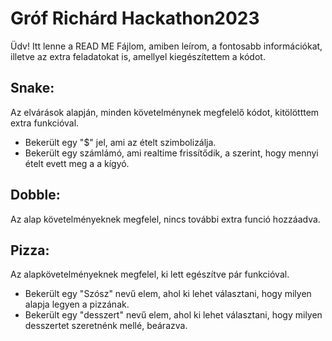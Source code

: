 # Gróf Richárd Hackathon2023
Üdv! Itt lenne a READ ME Fájlom, amiben leírom, a fontosabb információkat, illetve az extra feladatokat is, amellyel kiegészítettem a kódot.

## Snake:
Az elvárások alapján, minden követelménynek megfelelő kódot, kitölötttem extra funkcióval.
* Bekerült egy "$" jel, ami az ételt szimbolizálja.
* Bekerült egy számlámó, ami realtime frissítődik, a szerint, hogy mennyi ételt evett meg a a kígyó.

## Dobble:
Az alap követelményeknek megfelel, nincs további extra funció hozzáadva.

## Pizza:
Az alapkövetelményeknek megfelel, ki lett egészítve pár funkcióval.
* Bekerült egy "Szósz" nevű elem, ahol ki lehet választani, hogy milyen alapja legyen a pizzának.
* Bekerült egy "desszert" nevű elem, ahol ki lehet választani, hogy milyen desszertet szeretnénk mellé, beárazva.

